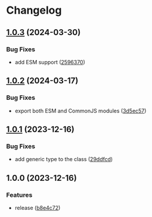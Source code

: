 # Changelog

## [1.0.3](https://github.com/akondratsky/metagen-yeoman/compare/v1.0.2...v1.0.3) (2024-03-30)


### Bug Fixes

* add ESM support ([2596370](https://github.com/akondratsky/metagen-yeoman/commit/2596370ee6d704849f1589221c284e136006c6cc))

## [1.0.2](https://github.com/akondratsky/metagen-yeoman/compare/v1.0.1...v1.0.2) (2024-03-17)


### Bug Fixes

* export both ESM and CommonJS modules ([3d5ec57](https://github.com/akondratsky/metagen-yeoman/commit/3d5ec57717ae1c1d72216acab81379d3ceb1e320))

## [1.0.1](https://github.com/akondratsky/metagen-yeoman/compare/v1.0.0...v1.0.1) (2023-12-16)


### Bug Fixes

* add generic type to the class ([29ddfcd](https://github.com/akondratsky/metagen-yeoman/commit/29ddfcd6849c758635ce0fa79e07eb83941508f3))

## 1.0.0 (2023-12-16)

### Features

* release ([b8e4c72](https://github.com/akondratsky/metagen-yeoman/commit/b8e4c72476428d7ed7a5511457756aba73a136a9))

